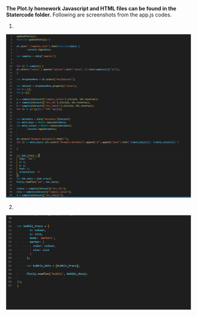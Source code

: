 **The Plot.ly homework Javascript and HTML files can be found in the Statercode folder.**
Following are screenshots from the app.js codes.

1)

![app.js-1](Screenshots/app.js-1.PNG)

2)

![app.js-2](Screenshots/app.js-2.PNG)
